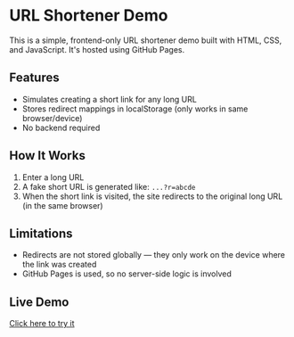 # URL Shortener Demo

This is a simple, frontend-only URL shortener demo built with HTML, CSS, and JavaScript. It's hosted using GitHub Pages.

## Features
- Simulates creating a short link for any long URL
- Stores redirect mappings in localStorage (only works in same browser/device)
- No backend required

## How It Works
1. Enter a long URL
2. A fake short URL is generated like: `...?r=abcde`
3. When the short link is visited, the site redirects to the original long URL (in the same browser)

## Limitations
- Redirects are not stored globally — they only work on the device where the link was created
- GitHub Pages is used, so no server-side logic is involved

## Live Demo
[Click here to try it](https://zainbaig2005.github.io/url-shortener-demo/)
